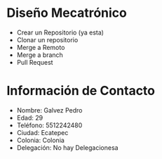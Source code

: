 ﻿# Diseño Mecatrónico
* Crear un Repositorio (ya esta)
* Clonar un repositorio
* Merge a Remoto
* Merge a branch
* Pull Request

# Información de Contacto
 
* Nombre: Galvez Pedro
* Edad: 29 
* Teléfono: 5512242480
* Ciudad: Ecatepec
* Colonia: Colonia
* Delegación: No hay Delegacionesa
